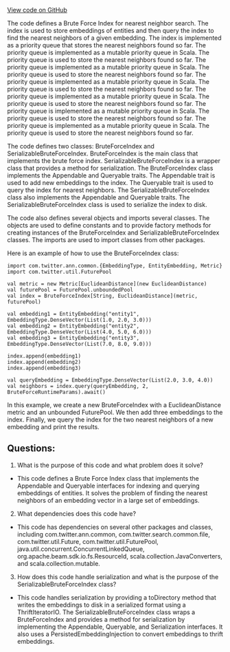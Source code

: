 [View code on GitHub](https://github.com/misbahsy/the-algorithm/ann/src/main/scala/com/twitter/ann/brute_force/BruteForceIndex.scala)

The code defines a Brute Force Index for nearest neighbor search. The index is used to store embeddings of entities and then query the index to find the nearest neighbors of a given embedding. The index is implemented as a priority queue that stores the nearest neighbors found so far. The priority queue is implemented as a mutable priority queue in Scala. The priority queue is used to store the nearest neighbors found so far. The priority queue is implemented as a mutable priority queue in Scala. The priority queue is used to store the nearest neighbors found so far. The priority queue is implemented as a mutable priority queue in Scala. The priority queue is used to store the nearest neighbors found so far. The priority queue is implemented as a mutable priority queue in Scala. The priority queue is used to store the nearest neighbors found so far. The priority queue is implemented as a mutable priority queue in Scala. The priority queue is used to store the nearest neighbors found so far. The priority queue is implemented as a mutable priority queue in Scala. The priority queue is used to store the nearest neighbors found so far. 

The code defines two classes: BruteForceIndex and SerializableBruteForceIndex. BruteForceIndex is the main class that implements the brute force index. SerializableBruteForceIndex is a wrapper class that provides a method for serialization. The BruteForceIndex class implements the Appendable and Queryable traits. The Appendable trait is used to add new embeddings to the index. The Queryable trait is used to query the index for nearest neighbors. The SerializableBruteForceIndex class also implements the Appendable and Queryable traits. The SerializableBruteForceIndex class is used to serialize the index to disk. 

The code also defines several objects and imports several classes. The objects are used to define constants and to provide factory methods for creating instances of the BruteForceIndex and SerializableBruteForceIndex classes. The imports are used to import classes from other packages. 

Here is an example of how to use the BruteForceIndex class:

```
import com.twitter.ann.common.{EmbeddingType, EntityEmbedding, Metric}
import com.twitter.util.FuturePool

val metric = new Metric[EuclideanDistance](new EuclideanDistance)
val futurePool = FuturePool.unboundedPool
val index = BruteForceIndex[String, EuclideanDistance](metric, futurePool)

val embedding1 = EntityEmbedding("entity1", EmbeddingType.DenseVector(List(1.0, 2.0, 3.0)))
val embedding2 = EntityEmbedding("entity2", EmbeddingType.DenseVector(List(4.0, 5.0, 6.0)))
val embedding3 = EntityEmbedding("entity3", EmbeddingType.DenseVector(List(7.0, 8.0, 9.0)))

index.append(embedding1)
index.append(embedding2)
index.append(embedding3)

val queryEmbedding = EmbeddingType.DenseVector(List(2.0, 3.0, 4.0))
val neighbors = index.query(queryEmbedding, 2, BruteForceRuntimeParams).await()
```

In this example, we create a new BruteForceIndex with a EuclideanDistance metric and an unbounded FuturePool. We then add three embeddings to the index. Finally, we query the index for the two nearest neighbors of a new embedding and print the results.
## Questions: 
 1. What is the purpose of this code and what problem does it solve?
- This code defines a Brute Force Index class that implements the Appendable and Queryable interfaces for indexing and querying embeddings of entities. It solves the problem of finding the nearest neighbors of an embedding vector in a large set of embeddings.

2. What dependencies does this code have?
- This code has dependencies on several other packages and classes, including com.twitter.ann.common, com.twitter.search.common.file, com.twitter.util.Future, com.twitter.util.FuturePool, java.util.concurrent.ConcurrentLinkedQueue, org.apache.beam.sdk.io.fs.ResourceId, scala.collection.JavaConverters, and scala.collection.mutable.

3. How does this code handle serialization and what is the purpose of the SerializableBruteForceIndex class?
- This code handles serialization by providing a toDirectory method that writes the embeddings to disk in a serialized format using a ThriftIteratorIO. The SerializableBruteForceIndex class wraps a BruteForceIndex and provides a method for serialization by implementing the Appendable, Queryable, and Serialization interfaces. It also uses a PersistedEmbeddingInjection to convert embeddings to thrift embeddings.